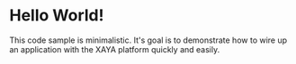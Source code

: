 #  Hello World!

This code sample is minimalistic. It's goal is to demonstrate how to wire up an application with the XAYA platform quickly and easily. 














